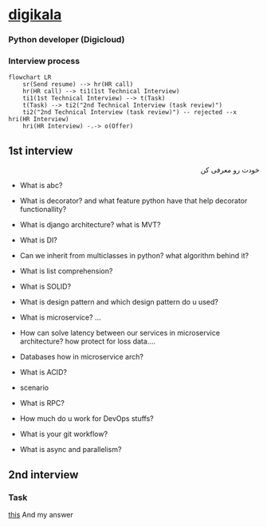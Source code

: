 # [digikala](https://digikala.com)
### Python developer (Digicloud)
### Interview process
```mermaid
flowchart LR
    sr(Send resume) --> hr(HR call)
    hr(HR call) --> ti1(1st Technical Interview)
    ti1(1st Technical Interview) --> t(Task)
    t(Task) --> ti2("2nd Technical Interview (task review)") 
    ti2("2nd Technical Interview (task review)") -- rejected --x hri(HR Interview)
    hri(HR Interview) -.-> o(Offer)
```

## 1st interview

<p dir = "rtl"> خودت رو معرفی کن</p>

- What is abc?

- What is decorator? and what feature python have that help decorator functionallity?

- What is django architecture? what is MVT?

- What is DI?

- Can we inherit from multiclasses in python? what algorithm behind it?

- What is list comprehension?

- What is SOLID?

- What is design pattern and which design pattern do u used?

- What is microservice? ...

- How can solve latency between our services in microservice architecture? how protect for loss data....

- Databases how in microservice arch?

- What is ACID?

- scenario

- What is RPC?

- How much do u work for DevOps stuffs?

- What is your git workflow?

- What is async and parallelism?

## 2nd interview
### Task
[this](./DigiCloud_Programming_Challenge.pdf)
And my answer
